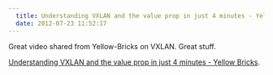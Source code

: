 ```yaml
---
  title: Understanding VXLAN and the value prop in just 4 minutes - Yellow Bricks
  date: 2012-07-23 11:52:17
---
```


Great video shared from Yellow-Bricks on VXLAN. Great stuff.

[Understanding VXLAN and the value prop in just 4 minutes - Yellow Bricks](http://www.yellow-bricks.com/2012/07/23/understanding-vxlan-and-the-value-prop-in-just-4-minutes/).
